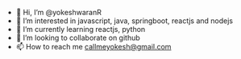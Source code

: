 - 👋 Hi, I’m @yokeshwaranR
- 👀 I’m interested in javascript, java, springboot, reactjs and nodejs
- 🌱 I’m currently learning reactjs, python
- 💞️ I’m looking to collaborate on github
- 📫 How to reach me callmeyokesh@gmail.com

<!---
yokeshwaranR/yokeshwaranR is a ✨ special ✨ repository because its `README.md` (this file) appears on your GitHub profile.
You can click the Preview link to take a look at your changes.
--->

